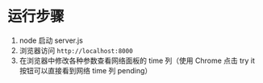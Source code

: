 # 运行步骤

1. node 启动 server.js
2. 浏览器访问 `http://localhost:8000`
3. 在浏览器中修改各种参数查看网络面板的 time 列（使用 Chrome 点击 try it 按钮可以直接看到网络 time 列 pending）